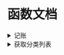 # 函数文档

<details>

<summary>记账</summary>

### 新增一笔账单（函数名：account, mode: add）

| key| 说明    | 是否必填  |
| --------   | -----   | ---- |
| money|金钱, 限制到小数位后连点, 如100.00|是|
| categoryId|分类ID|是|
| noteDate|此记录的时间,具体到日期, 可用Date格式,格式: 2019-8-21|是|
| description|记录的描述|否|
| flow|金钱的流向, 0-支出, 1-收入|是|
||||



### 修改一笔账单（函数名：account, mode: updateById）

| key| 说明    | 是否必填  |
| --------   | -----   | ---- |
| id|id|是|
| money|金钱, 限制到小数位后连点, 如100.00|否|
| categoryId|分类ID|否|
| noteDate|此记录的时间,具体到日期, 可用Date格式,格式: 2019-8-21|是|| id|id|否|
| description|记录的描述|否|
||||



### 删除一笔账单（函数名：account, mode: deleteById）

| key| 说明    | 是否必填  |
| --------   | -----   | ---- |
| id|id|是|
||||



### 获取一笔账单（函数名：account, mode: getNoteById）

| key| 说明    | 是否必填  |
| --------   | -----   | ---- |
| id|id|是|
||||

</details>

<details>
<summary>获取分类列表</summary>

### 获取分类列表（函数名：getCategory）

| key| 说明    | 是否必填  |
| --------   | -----   | ---- |
| flow|金钱的流向, 0-支出, 1-收入|是|
||||

</details>

